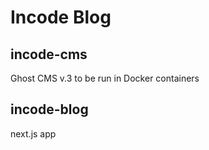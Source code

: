 # Incode Blog

## incode-cms
Ghost CMS v.3 to be run in Docker containers

## incode-blog
next.js app
